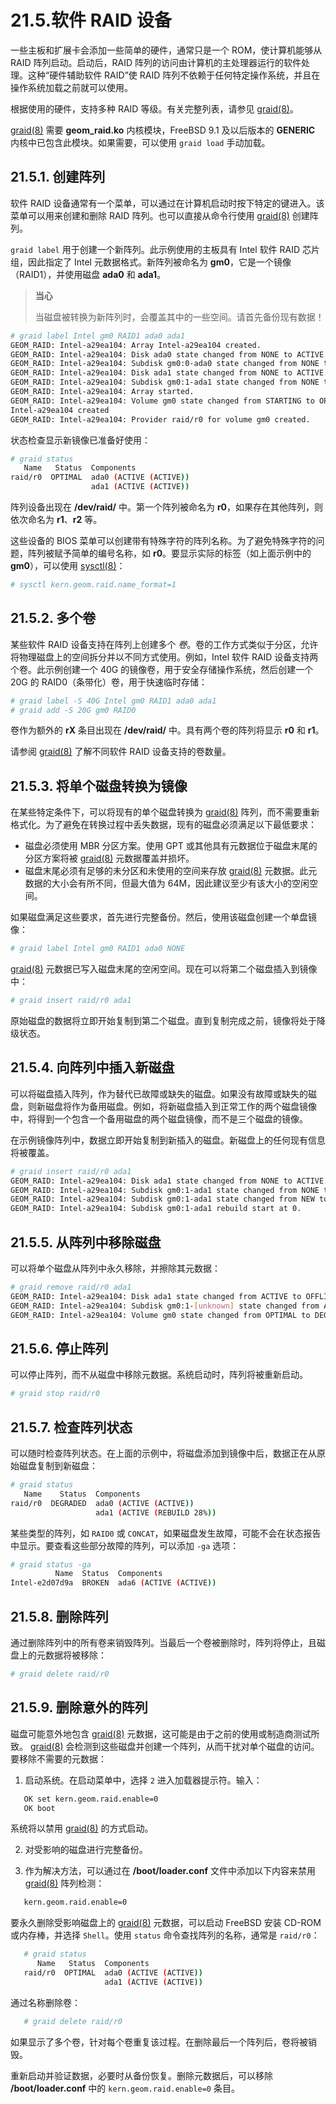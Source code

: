 # 21.5.软件 RAID 设备

一些主板和扩展卡会添加一些简单的硬件，通常只是一个 ROM，使计算机能够从 RAID 阵列启动。启动后，RAID 阵列的访问由计算机的主处理器运行的软件处理。这种“硬件辅助软件 RAID”使 RAID 阵列不依赖于任何特定操作系统，并且在操作系统加载之前就可以使用。

根据使用的硬件，支持多种 RAID 等级。有关完整列表，请参见 [graid(8)](https://man.freebsd.org/cgi/man.cgi?query=graid&sektion=8&format=html)。

[graid(8)](https://man.freebsd.org/cgi/man.cgi?query=graid&sektion=8&format=html) 需要 **geom_raid.ko** 内核模块，FreeBSD 9.1 及以后版本的 **GENERIC** 内核中已包含此模块。如果需要，可以使用 `graid load` 手动加载。

## 21.5.1. 创建阵列

软件 RAID 设备通常有一个菜单，可以通过在计算机启动时按下特定的键进入。该菜单可以用来创建和删除 RAID 阵列。也可以直接从命令行使用 [graid(8)](https://man.freebsd.org/cgi/man.cgi?query=graid&sektion=8&format=html) 创建阵列。

`graid label` 用于创建一个新阵列。此示例使用的主板具有 Intel 软件 RAID 芯片组，因此指定了 Intel 元数据格式。新阵列被命名为 **gm0**，它是一个镜像（RAID1），并使用磁盘 **ada0** 和 **ada1**。

>**当心**
>
> 当磁盘被转换为新阵列时，会覆盖其中的一些空间。请首先备份现有数据！

```sh
# graid label Intel gm0 RAID1 ada0 ada1
GEOM_RAID: Intel-a29ea104: Array Intel-a29ea104 created.
GEOM_RAID: Intel-a29ea104: Disk ada0 state changed from NONE to ACTIVE.
GEOM_RAID: Intel-a29ea104: Subdisk gm0:0-ada0 state changed from NONE to ACTIVE.
GEOM_RAID: Intel-a29ea104: Disk ada1 state changed from NONE to ACTIVE.
GEOM_RAID: Intel-a29ea104: Subdisk gm0:1-ada1 state changed from NONE to ACTIVE.
GEOM_RAID: Intel-a29ea104: Array started.
GEOM_RAID: Intel-a29ea104: Volume gm0 state changed from STARTING to OPTIMAL.
Intel-a29ea104 created
GEOM_RAID: Intel-a29ea104: Provider raid/r0 for volume gm0 created.
```

状态检查显示新镜像已准备好使用：

```sh
# graid status
   Name   Status  Components
raid/r0  OPTIMAL  ada0 (ACTIVE (ACTIVE))
                  ada1 (ACTIVE (ACTIVE))
```

阵列设备出现在 **/dev/raid/** 中。第一个阵列被命名为 **r0**，如果存在其他阵列，则依次命名为 **r1**、**r2** 等。

这些设备的 BIOS 菜单可以创建带有特殊字符的阵列名称。为了避免特殊字符的问题，阵列被赋予简单的编号名称，如 **r0**。要显示实际的标签（如上面示例中的 **gm0**），可以使用 [sysctl(8)](https://man.freebsd.org/cgi/man.cgi?query=sysctl&sektion=8&format=html)：

```sh
# sysctl kern.geom.raid.name_format=1
```

## 21.5.2. 多个卷

某些软件 RAID 设备支持在阵列上创建多个 *卷*。卷的工作方式类似于分区，允许将物理磁盘上的空间拆分并以不同方式使用。例如，Intel 软件 RAID 设备支持两个卷。此示例创建一个 40G 的镜像卷，用于安全存储操作系统，然后创建一个 20G 的 RAID0（条带化）卷，用于快速临时存储：

```sh
# graid label -S 40G Intel gm0 RAID1 ada0 ada1
# graid add -S 20G gm0 RAID0
```

卷作为额外的 **rX** 条目出现在 **/dev/raid/** 中。具有两个卷的阵列将显示 **r0** 和 **r1**。

请参阅 [graid(8)](https://man.freebsd.org/cgi/man.cgi?query=graid&sektion=8&format=html) 了解不同软件 RAID 设备支持的卷数量。

## 21.5.3. 将单个磁盘转换为镜像

在某些特定条件下，可以将现有的单个磁盘转换为 [graid(8)](https://man.freebsd.org/cgi/man.cgi?query=graid&sektion=8&format=html) 阵列，而不需要重新格式化。为了避免在转换过程中丢失数据，现有的磁盘必须满足以下最低要求：

* 磁盘必须使用 MBR 分区方案。使用 GPT 或其他具有元数据位于磁盘末尾的分区方案将被 [graid(8)](https://man.freebsd.org/cgi/man.cgi?query=graid&sektion=8&format=html) 元数据覆盖并损坏。
* 磁盘末尾必须有足够的未分区和未使用的空间来存放 [graid(8)](https://man.freebsd.org/cgi/man.cgi?query=graid&sektion=8&format=html) 元数据。此元数据的大小会有所不同，但最大值为 64M，因此建议至少有该大小的空闲空间。

如果磁盘满足这些要求，首先进行完整备份。然后，使用该磁盘创建一个单盘镜像：

```sh
# graid label Intel gm0 RAID1 ada0 NONE
```

[graid(8)](https://man.freebsd.org/cgi/man.cgi?query=graid&sektion=8&format=html) 元数据已写入磁盘末尾的空闲空间。现在可以将第二个磁盘插入到镜像中：

```sh
# graid insert raid/r0 ada1
```

原始磁盘的数据将立即开始复制到第二个磁盘。直到复制完成之前，镜像将处于降级状态。

## 21.5.4. 向阵列中插入新磁盘

可以将磁盘插入阵列，作为替代已故障或缺失的磁盘。如果没有故障或缺失的磁盘，则新磁盘将作为备用磁盘。例如，将新磁盘插入到正常工作的两个磁盘镜像中，将得到一个包含一个备用磁盘的两个磁盘镜像，而不是三个磁盘的镜像。

在示例镜像阵列中，数据立即开始复制到新插入的磁盘。新磁盘上的任何现有信息将被覆盖。

```sh
# graid insert raid/r0 ada1
GEOM_RAID: Intel-a29ea104: Disk ada1 state changed from NONE to ACTIVE.
GEOM_RAID: Intel-a29ea104: Subdisk gm0:1-ada1 state changed from NONE to NEW.
GEOM_RAID: Intel-a29ea104: Subdisk gm0:1-ada1 state changed from NEW to REBUILD.
GEOM_RAID: Intel-a29ea104: Subdisk gm0:1-ada1 rebuild start at 0.
```

## 21.5.5. 从阵列中移除磁盘

可以将单个磁盘从阵列中永久移除，并擦除其元数据：

```sh
# graid remove raid/r0 ada1
GEOM_RAID: Intel-a29ea104: Disk ada1 state changed from ACTIVE to OFFLINE.
GEOM_RAID: Intel-a29ea104: Subdisk gm0:1-[unknown] state changed from ACTIVE to NONE.
GEOM_RAID: Intel-a29ea104: Volume gm0 state changed from OPTIMAL to DEGRADED.
```

## 21.5.6. 停止阵列

可以停止阵列，而不从磁盘中移除元数据。系统启动时，阵列将被重新启动。

```sh
# graid stop raid/r0
```

## 21.5.7. 检查阵列状态

可以随时检查阵列状态。在上面的示例中，将磁盘添加到镜像中后，数据正在从原始磁盘复制到新磁盘：

```sh
# graid status
   Name    Status  Components
raid/r0  DEGRADED  ada0 (ACTIVE (ACTIVE))
                   ada1 (ACTIVE (REBUILD 28%))
```

某些类型的阵列，如 `RAID0` 或 `CONCAT`，如果磁盘发生故障，可能不会在状态报告中显示。要查看这些部分故障的阵列，可以添加 `-ga` 选项：

```sh
# graid status -ga
          Name  Status  Components
Intel-e2d07d9a  BROKEN  ada6 (ACTIVE (ACTIVE))
```

## 21.5.8. 删除阵列

通过删除阵列中的所有卷来销毁阵列。当最后一个卷被删除时，阵列将停止，且磁盘上的元数据将被移除：

```sh
# graid delete raid/r0
```

## 21.5.9. 删除意外的阵列

磁盘可能意外地包含 [graid(8)](https://man.freebsd.org/cgi/man.cgi?query=graid&sektion=8&format=html) 元数据，这可能是由于之前的使用或制造商测试所致。 [graid(8)](https://man.freebsd.org/cgi/man.cgi?query=graid&sektion=8&format=html) 会检测到这些磁盘并创建一个阵列，从而干扰对单个磁盘的访问。要移除不需要的元数据：

1. 启动系统。在启动菜单中，选择 `2` 进入加载器提示符。输入：

```sh
   OK set kern.geom.raid.enable=0
   OK boot
   ```

   系统将以禁用 [graid(8)](https://man.freebsd.org/cgi/man.cgi?query=graid&sektion=8&format=html) 的方式启动。

2. 对受影响的磁盘进行完整备份。

3. 作为解决方法，可以通过在 **/boot/loader.conf** 文件中添加以下内容来禁用 [graid(8)](https://man.freebsd.org/cgi/man.cgi?query=graid&sektion=8&format=html) 阵列检测：

```sh
   kern.geom.raid.enable=0
   ```

   要永久删除受影响磁盘上的 [graid(8)](https://man.freebsd.org/cgi/man.cgi?query=graid&sektion=8&format=html) 元数据，可以启动 FreeBSD 安装 CD-ROM 或内存棒，并选择 `Shell`。使用 `status` 命令查找阵列的名称，通常是 `raid/r0`：

```sh
   # graid status
      Name   Status  Components
   raid/r0  OPTIMAL  ada0 (ACTIVE (ACTIVE))
                     ada1 (ACTIVE (ACTIVE))
   ```

   通过名称删除卷：

```sh
   # graid delete raid/r0
   ```

   如果显示了多个卷，针对每个卷重复该过程。在删除最后一个阵列后，卷将被销毁。

   重新启动并验证数据，必要时从备份恢复。删除元数据后，可以移除 **/boot/loader.conf** 中的 `kern.geom.raid.enable=0` 条目。
